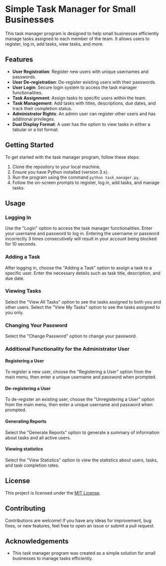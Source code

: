 # Simple Task Manager for Small Businesses

This task manager program is designed to help small businesses efficiently manage tasks assigned to each member of the team. It allows users to register, log in, add tasks, view tasks, and more.

## Features

- **User Registration**: Register new users with unique usernames and passwords.
- **User De-registration**: De-register existing users with their passwords.
- **User Login**: Secure login system to access the task manager functionalities.
- **Task Assignment**: Assign tasks to specific users within the team.
- **Task Management**: Add tasks with titles, descriptions, due dates, and track their completion status.
- **Administrator Rights**: An admin user can register other users and has additional privileges.
- **Dual Display Format**: A user has the option to view tasks in either a tabular or a list format.

## Getting Started

To get started with the task manager program, follow these steps:

1. Clone the repository to your local machine.
2. Ensure you have Python installed (version 3.x).
3. Run the program using the command `python task_manager.py`.
4. Follow the on-screen prompts to register, log in, add tasks, and manage tasks.

## Usage

### Logging In

Use the "Login" option to access the task manager functionalities. Enter your username and password to log in.
Entering the username or password incorrectly 3 times consecutively will result in your account being blocked for 10 seconds.

### Adding a Task

After logging in, choose the "Adding a Task" option to assign a task to a specific user. Enter the necessary details such as task title, description, and due date.

### Viewing Tasks

Select the "View All Tasks" option to see the tasks assigned to both you and other users.
Select the "View My Tasks" option to see the tasks assigned to you only.

### Changing Your Password

Select the "Change Password" option to change your password.

### Additional Functionality for the Administrator User

#### Registering a User

To register a new user, choose the "Registering a User" option from the main menu, then enter a unique username and password when prompted.

#### De-registering a User

To de-register an existing user, choose the "Unregistering a User" option from the main menu, then enter a unique username and password when prompted.

#### Generating Reports

Select the "Generate Reports" option to generate a summary of information about tasks and all active users.

#### Viewing statistics

Select the "View Statistics" option to view the statistics about users, tasks, and task completion rates.

## License

This project is licensed under the [MIT License](LICENSE).


## Contributing

Contributions are welcome! If you have any ideas for improvement, bug fixes, or new features, feel free to open an issue or submit a pull request.

## Acknowledgements

- This task manager program was created as a simple solution for small businesses to manage tasks efficiently.

